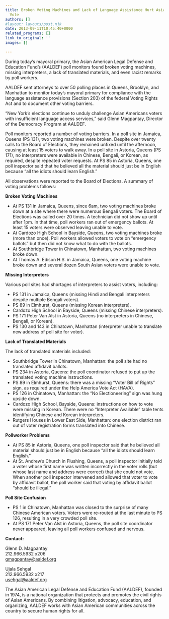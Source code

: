 ```yaml
---
title: Broken Voting Machines and Lack of Language Assistance Hurt Asian American
  Vote
authors: []
#layout: layouts/post.njk
date: 2013-09-11T10:45:40+0000
related_programs: []
link_to_original: ''
images: []

---
```

During today’s mayoral primary, the Asian American Legal Defense and Education Fund’s (AALDEF) poll monitors found broken voting machines, missing interpreters, a lack of translated materials, and even racist remarks by poll workers.

AALDEF sent attorneys to over 50 polling places in Queens, Brooklyn, and Manhattan to monitor today’s mayoral primary for compliance with the language assistance provisions (Section 203) of the federal Voting Rights Act and to document other voting barriers.

“New York’s elections continue to unduly challenge Asian Americans voters with insufficient language access services,” said Glenn Magpantay, Director of the Democracy Program at AALDEF.

Poll monitors reported a number of voting barriers. In a poll site in Jamaica, Queens (PS 131), two voting machines were broken. Despite over twenty calls to the Board of Elections, they remained unfixed until the afternoon, causing at least 15 voters to walk away. In a poll site in Astoria, Queens (PS 171), no interpreters were available in Chinese, Bengali, or Korean, as required, despite repeated voter requests. At PS 85 in Astoria, Queens, one poll inspector said that he believed all the material should just be in English because “all the idiots should learn English.”

All observations were reported to the Board of Elections. A summary of voting problems follows:

**Broken Voting Machines**

* At PS 131 in Jamaica, Queens, since 6am, two voting machines broke down at a site where there were numerous Bengali voters.  The Board of Elections was called over 20 times. A technician did not show up until after 1pm. In that time, poll workers ran out of emergency ballots.  At least 15 voters were observed leaving unable to vote.
* At Cardozo High School in Bayside, Queens, two voting machines broke (more than once).  Poll workers allowed voters to vote on “emergency ballots” but then did not know what to do with the ballots.
* At Southbridge Tower in Chinatown, Manhattan, two voting machines broke down.
* At Thomas A. Edison H.S. in Jamaica, Queens, one voting machine broke down and several dozen South Asian voters were unable to vote.

**Missing Interpreters**

Various poll sites had shortages of interpreters to assist voters, including:

* PS 131 in Jamaica, Queens (missing Hindi and Bengali interpreters despite multiple Bengali voters).
* PS 89 in Elmhurst, Queens (missing Korean interpreters).
* Cardozo High School in Bayside, Queens (missing Chinese interpreters).
* PS 171 Peter Van Alst in Astoria, Queens (no interpreters in Chinese, Bengali, or Korean).
* PS 130 and 143 in Chinatown, Manhattan (interpreter unable to translate new address of poll site for voter).

**Lack of Translated Materials**

The lack of translated materials included:

* Southbridge Tower in Chinatown, Manhattan: the poll site had no translated affidavit ballots.
* PS 234 in Astoria, Queens: the poll coordinator refused to put up the translated voting machine instructions.
* PS 89 in Elmhurst, Queens: there was a missing “Voter Bill of Rights” sign, as required under the Help America Vote Act (HAVA).
* PS 126 in Chinatown, Manhattan: the “No Electioneering” sign was hung upside down.
* Cardozo High School, Bayside, Queens: instructions on how to vote were missing in Korean. There were no “Interpreter Available” table tents identifying Chinese and Korean interpreters.
* Rutgers Houses in Lower East Side, Manhattan: one election district ran out of voter registration forms translated into Chinese.

**Pollworker Problems**

* At PS 85 in Astoria, Queens, one poll inspector said that he believed all material should just be in English because “all the idiots should learn English.”
* At St. Andrew’s Church in Flushing, Queens, a poll inspector initially told a voter whose first name was written incorrectly in the voter rolls (but whose last name and address were correct) that she could not vote. When another poll inspector intervened and allowed that voter to vote by affidavit ballot, the poll worker said that voting by affidavit ballot “should be illegal.”

**Poll Site Confusion**

* PS 1 in Chinatown, Manhattan was closed to the surprise of many Chinese American voters. Voters were re-routed at the last minute to PS 126, resulting in a very crowded poll site.
* At PS 171 Peter Van Alst in Astoria, Queens, the poll site coordinator never appeared, leaving all poll workers confused and nervous.

**Contact:**

Glenn D. Magpantay  
212\.966.5932 x206  
gmagpantay@aaldef.org

Ujala Sehgal  
212\.966.5932 x217  
usehgal@aaldef.org

The Asian American Legal Defense and Education Fund (AALDEF), founded in 1974, is a national organization that protects and promotes the civil rights of Asian Americans.  By combining litigation, advocacy, education, and organizing, AALDEF works with Asian American communities across the country to secure human rights for all.